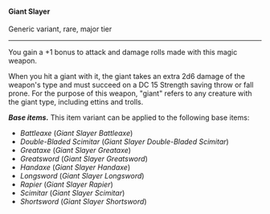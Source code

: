 #### Giant Slayer

Generic variant, rare, major tier

---

You gain a +1 bonus to attack and damage rolls made with this magic weapon.

When you hit a giant with it, the giant takes an extra 2d6 damage of the weapon's type and must succeed on a DC 15 Strength saving throw or fall prone. For the purpose of this weapon, "giant" refers to any creature with the giant type, including ettins and trolls.

***Base items.*** This item variant can be applied to the following base items:

- *Battleaxe* (*Giant Slayer Battleaxe*)
- *Double-Bladed Scimitar* (*Giant Slayer Double-Bladed Scimitar*)
- *Greataxe* (*Giant Slayer Greataxe*)
- *Greatsword* (*Giant Slayer Greatsword*)
- *Handaxe* (*Giant Slayer Handaxe*)
- *Longsword* (*Giant Slayer Longsword*)
- *Rapier* (*Giant Slayer Rapier*)
- *Scimitar* (*Giant Slayer Scimitar*)
- *Shortsword* (*Giant Slayer Shortsword*)



